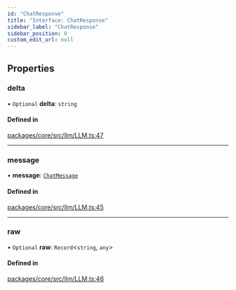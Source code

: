 ```yaml
---
id: "ChatResponse"
title: "Interface: ChatResponse"
sidebar_label: "ChatResponse"
sidebar_position: 0
custom_edit_url: null
---
```


## Properties

### delta

• `Optional` **delta**: `string`

#### Defined in

[packages/core/src/llm/LLM.ts:47](https://github.com/run-llama/LlamaIndexTS/blob/f0be933/packages/core/src/llm/LLM.ts#L47)

---

### message

• **message**: [`ChatMessage`](ChatMessage.md)

#### Defined in

[packages/core/src/llm/LLM.ts:45](https://github.com/run-llama/LlamaIndexTS/blob/f0be933/packages/core/src/llm/LLM.ts#L45)

---

### raw

• `Optional` **raw**: `Record`<`string`, `any`\>

#### Defined in

[packages/core/src/llm/LLM.ts:46](https://github.com/run-llama/LlamaIndexTS/blob/f0be933/packages/core/src/llm/LLM.ts#L46)
